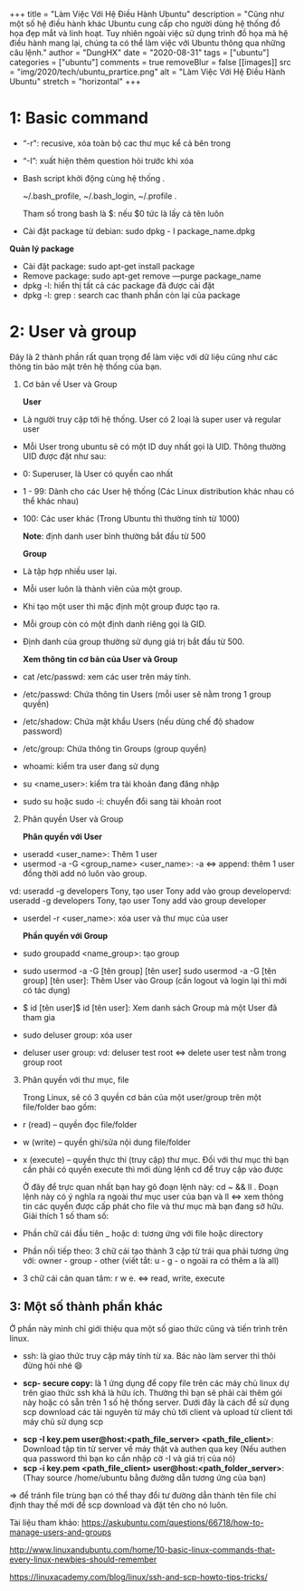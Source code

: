 +++
title = "Làm Việc Với Hệ Điều Hành Ubuntu"
description = "Cũng như một số hệ điều hành khác Ubuntu cung cấp cho người dùng hệ thống đồ họa đẹp mắt và linh hoạt. Tuy nhiên ngoài việc sử dụng trình đồ họa mà hệ điều hành mang lại, chúng ta có thể làm việc với Ubuntu thông qua những câu lệnh."
author = "DungHX"
date = "2020-08-31"
tags = ["ubuntu"]
categories = ["ubuntu"]
comments = true
removeBlur = false
[[images]]
  src = "img/2020/tech/ubuntu_prartice.png"
  alt = "Làm Việc Với Hệ Điều Hành Ubuntu"
  stretch = "horizontal"
+++

# 1: Basic command

* “-r": recusive, xóa toàn bộ cac thư mục kể cả bên trong
* “-I”: xuất hiện thêm question hỏi trước khi xóa
* Bash script khởi động cùng hệ thống .

     ~/.bash_profile, ~/.bash_login, ~/.profile .

     Tham số trong bash là $: nếu $0 tức là lấy cả tên luôn 
* Cài đặt package từ debian: sudo dpkg - I package_name.dpkg

**Quản lý package**
* Cài đặt package: sudo apt-get install package
* Remove package: sudo apt-get remove —purge package_name
* dpkg -l: hiển thị tất cả các package đã được cài đặt
* dpkg -l: grep <regex>: search cac thanh phần còn lại của package

# 2: User và group

Đây là 2 thành phần rất quan trọng để làm việc với dữ liệu cũng như các thông tin bảo mật trên hệ thống của bạn.

1. Cơ bản về User và Group

      **User**

* Là người truy cập tới hệ thống. User có 2 loại là super user và regular user
* Mỗi User trong ubuntu sẽ có một ID duy nhất gọi là UID. Thông thường UID được đặt như sau:
* 0: Superuser, là User có quyền cao nhất
* 1 - 99: Dành cho các User hệ thống (Các Linux distribution khác nhau có thể khác nhau)
* 100: Các user khác (Trong Ubuntu thì thường tính từ 1000)

   **Note**: định danh user bình thường bắt đầu từ 500

   **Group**

* Là tập hợp nhiều user lại.
* Mỗi user luôn là thành viên của một group.
* Khi tạo một user thì mặc định một group được tạo ra.
* Mỗi group còn có một định danh riêng gọi là GID.
* Định danh của group thường sử dụng giá trị bắt đầu từ 500.

  **Xem thông tin cơ bản của User và Group**


*  cat /etc/passwd: xem các user trên máy tính.
* /etc/passwd: Chứa thông tin Users (mỗi user sẽ nằm trong 1 group quyền)
* /etc/shadow: Chứa mật khẩu Users (nếu dùng chế độ shadow password)
* /etc/group: Chứa thông tin Groups (group quyền)
* whoami: kiểm tra user đang sử dụng
* su <name_user>: kiểm tra tài khoản đang đăng nhập
* sudo su hoặc sudo -i: chuyển đổi sang tài khoản root


2. Phân quyền User và Group

   **Phân quyền với User**

*  useradd <user_name>: Thêm 1 user
*  usermod -a -G <group_name> <user_name>: -a <=> append: thêm 1 user đồng thời add nó luôn vào group.

  vd: useradd -g developers Tony, tạo user Tony add vào group developervd: useradd -g developers Tony, tạo user Tony add vào group developer
*  userdel -r <user_name>: xóa user và thư mục của user

   **Phần quyền với Group**

*  sudo groupadd <name_group>: tạo group
* sudo usermod -a -G [tên group] [tên user]  sudo usermod -a -G [tên group] [tên user]: Thêm User vào Group (cần logout và login lại thì mới có tác dụng)
* $ id [tên user]$ id [tên user]: Xem danh sách Group mà một User đã tham gia
* sudo deluser <user _name> group: xóa user
* deluser user group: vd: deluser test root <=> delete user test nằm trong group root
3. Phân quyền với thư mục, file

   Trong Linux, sẽ có 3 quyền cơ bản của một user/group  trên một file/folder bao gồm:
* r (read) – quyền đọc file/folder
* w (write) – quyền ghi/sửa nội dung file/folder
* x (execute) – quyền thực thi (truy cập) thư mục. Đối với thư mục thì bạn cần phải có quyền execute thì mới dùng lệnh cd để truy cập vào được

   Ở đây để trực quan nhất bạn hay gõ đoạn lệnh này: cd ~ && ll . Đoạn lệnh này có ý nghĩa ra ngoài thư mục user của bạn và ll <=> xem thông tin các quyền được cấp phát cho file và thư mục mà bạn đang sở hữu. Giải thích 1 số tham số:
*  Phần chữ cái đầu tiên _ hoặc d: tương ứng với file hoặc directory
* Phần nối tiếp theo: 3 chữ cái tạo thành 3 cặp từ trái qua phải tương ứng với: owner - group - other (viết tắt: u - g - o ngoài ra có thêm a là all)
* 3 chữ cái cân quan tâm: r w e. <=> read, write, execute

## 3: Một số thành phần khác


Ở phần này mình chỉ giới thiệu qua một số giao thức cũng và tiến trình trên linux.

*    ssh: là giao thức truy cập máy tính từ xa. Bác nào làm server thì thôi đừng hỏi nhé 😄
- **scp- secure copy:** là 1 ứng dụng để copy file trên các máy chủ linux dự trên giao thức ssh khá là hữu ích. Thường thì bạn sẽ phải cài thêm gói này hoặc có sẵn trên 1 số hệ thống server. Dưới đây là cách để sử dụng scp download các tài nguyên từ máy chủ tới client và upload từ client tới máy chủ sử dụng scp

* **scp -I key.pem user@host:<path_file_server> <path_file_client>**: Download tập tin từ server về máy thật và authen qua key (Nếu authen qua password thì bạn ko cần nhập cờ -I và giá trị của nó)
* **scp -i key.pem <path_file_client> user@host:<path_folder_server>**: (Thay source /home/ubuntu bằng đường dẫn tương ứng của bạn)

=> để tránh file trùng bạn có thể thay đổi tư đường dẫn thành tên file chỉ định thay thế mới để scp download và đặt tên cho nó luôn.

Tài liệu tham khảo:
https://askubuntu.com/questions/66718/how-to-manage-users-and-groups

http://www.linuxandubuntu.com/home/10-basic-linux-commands-that-every-linux-newbies-should-remember

https://linuxacademy.com/blog/linux/ssh-and-scp-howto-tips-tricks/
